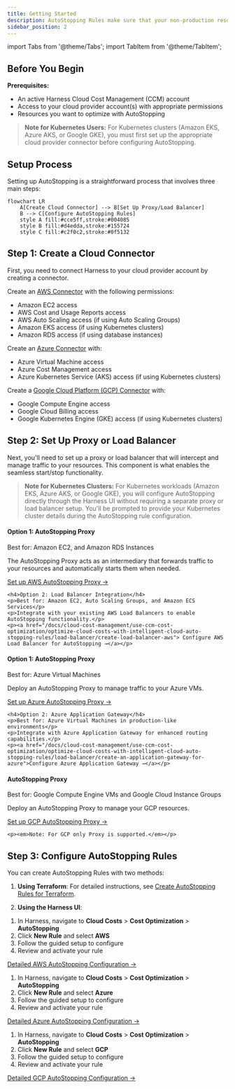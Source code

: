 ```yaml
---
title: Getting Started
description: AutoStopping Rules make sure that your non-production resources run only when used, and never when idle.
sidebar_position: 2
---
```

import Tabs from '@theme/Tabs';
import TabItem from '@theme/TabItem';

## Before You Begin

**Prerequisites:**
- An active Harness Cloud Cost Management (CCM) account
- Access to your cloud provider account(s) with appropriate permissions
- Resources you want to optimize with AutoStopping

> **Note for Kubernetes Users:** For Kubernetes clusters (Amazon EKS, Azure AKS, or Google GKE), you must first set up the appropriate cloud provider connector before configuring AutoStopping.

## Setup Process

Setting up AutoStopping is a straightforward process that involves three main steps:

```mermaid
flowchart LR
    A[Create Cloud Connector] --> B[Set Up Proxy/Load Balancer]
    B --> C[Configure AutoStopping Rules]
    style A fill:#cce5ff,stroke:#004085
    style B fill:#d4edda,stroke:#155724
    style C fill:#c2f0c2,stroke:#0f5132
```

## Step 1: Create a Cloud Connector

First, you need to connect Harness to your cloud provider account by creating a connector.

<Tabs>
  <TabItem value="aws" label="AWS">
    <p>Create an <a href="/docs/cloud-cost-management/get-started/onboarding-guide/set-up-cost-visibility-for-aws">AWS Connector</a> with the following permissions:</p>
    <ul>
      <li>Amazon EC2 access</li>
      <li>AWS Cost and Usage Reports access</li>
      <li>AWS Auto Scaling access (if using Auto Scaling Groups)</li>
      <li>Amazon EKS access (if using Kubernetes clusters)</li>
      <li>Amazon RDS access (if using database instances)</li>
    </ul>
  </TabItem>
  <TabItem value="azure" label="Azure">
    <p>Create an <a href="/docs/cloud-cost-management/get-started/onboarding-guide/set-up-cost-visibility-for-azure">Azure Connector</a> with:</p>
    <ul>
      <li>Azure Virtual Machine access</li>
      <li>Azure Cost Management access</li>
      <li>Azure Kubernetes Service (AKS) access (if using Kubernetes clusters)</li>
    </ul>
  </TabItem>
  <TabItem value="gcp" label="GCP">
    <p>Create a <a href="/docs/cloud-cost-management/get-started/onboarding-guide/set-up-cost-visibility-for-gcp">Google Cloud Platform (GCP) Connector</a> with:</p>
    <ul>
      <li>Google Compute Engine access</li>
      <li>Google Cloud Billing access</li>
      <li>Google Kubernetes Engine (GKE) access (if using Kubernetes clusters)</li>
    </ul>
  </TabItem>
</Tabs>

## Step 2: Set Up Proxy or Load Balancer

Next, you'll need to set up a proxy or load balancer that will intercept and manage traffic to your resources. This component is what enables the seamless start/stop functionality.

> **Note for Kubernetes Clusters:** For Kubernetes workloads (Amazon EKS, Azure AKS, or Google GKE), you will configure AutoStopping directly through the Harness UI without requiring a separate proxy or load balancer setup. You'll be prompted to provide your Kubernetes cluster details during the AutoStopping rule configuration.


<Tabs>
  <TabItem value="aws" label="AWS">
    <h4>Option 1: AutoStopping Proxy</h4>
    <p>Best for: Amazon EC2, and Amazon RDS Instances</p>
    <p>The AutoStopping Proxy acts as an intermediary that forwards traffic to your resources and automatically starts them when needed.</p>
    <p><a href="/docs/cloud-cost-management/use-ccm-cost-optimization/optimize-cloud-costs-with-intelligent-cloud-auto-stopping-rules/load-balancer/create-autoproxy-aws-lb">Set up AWS AutoStopping Proxy →</a></p>
    
    <h4>Option 2: Load Balancer Integration</h4>
    <p>Best for: Amazon EC2, Auto Scaling Groups, and Amazon ECS Services</p>
    <p>Integrate with your existing AWS Load Balancers to enable AutoStopping functionality.</p>
    <p><a href="/docs/cloud-cost-management/use-ccm-cost-optimization/optimize-cloud-costs-with-intelligent-cloud-auto-stopping-rules/load-balancer/create-load-balancer-aws"> Configure AWS Load Balancer for AutoStopping →</a></p>
  </TabItem>
  
  <TabItem value="azure" label="Azure">
    <h4>Option 1: AutoStopping Proxy</h4>
    <p>Best for: Azure Virtual Machines</p>
    <p>Deploy an AutoStopping Proxy to manage traffic to your Azure VMs.</p>
    <p><a href="/docs/cloud-cost-management/use-ccm-cost-optimization/optimize-cloud-costs-with-intelligent-cloud-auto-stopping-rules/load-balancer/create-azure-autoproxy-lb">Set up Azure AutoStopping Proxy →</a></p>
    
    <h4>Option 2: Azure Application Gateway</h4>
    <p>Best for: Azure Virtual Machines in production-like environments</p>
    <p>Integrate with Azure Application Gateway for enhanced routing capabilities.</p>
    <p><a href="/docs/cloud-cost-management/use-ccm-cost-optimization/optimize-cloud-costs-with-intelligent-cloud-auto-stopping-rules/load-balancer/create-an-application-gateway-for-azure">Configure Azure Application Gateway →</a></p>
  </TabItem>
  
  <TabItem value="gcp" label="GCP">
    <h4>AutoStopping Proxy</h4>
    <p>Best for: Google Compute Engine VMs and Google Cloud Instance Groups</p>
    <p>Deploy an AutoStopping Proxy to manage your GCP resources.</p>
    <p><a href="/docs/cloud-cost-management/use-ccm-cost-optimization/optimize-cloud-costs-with-intelligent-cloud-auto-stopping-rules/load-balancer/create-autoproxy-gcp-lb">Set up GCP AutoStopping Proxy →</a></p>
    
    <p><em>Note: For GCP only Proxy is supported.</em></p>
  </TabItem>
</Tabs>

## Step 3: Configure AutoStopping Rules

You can create AutoStopping Rules with two methods:

1. **Using Terraform**: For detailed instructions, see [Create AutoStopping Rules for Terraform](/docs/cloud-cost-management/use-ccm-cost-optimization/optimize-cloud-costs-with-intelligent-cloud-auto-stopping-rules/create-auto-stopping-rules/create-auto-stopping-rules-for-terraform/).

2. **Using the Harness UI**: 

<Tabs>
  <TabItem value="aws" label="AWS">
    <ol>
      <li>In Harness, navigate to <strong>Cloud Costs</strong> > <strong>Cost Optimization</strong> > <strong>AutoStopping</strong></li>
      <li>Click <strong>New Rule</strong> and select <strong>AWS</strong></li>
      <li>Follow the guided setup to configure</li>
      <li>Review and activate your rule</li>
    </ol>
    <p><a href="/docs/cloud-cost-management/use-ccm-cost-optimization/optimize-cloud-costs-with-intelligent-cloud-auto-stopping-rules/create-auto-stopping-rules/create-autostopping-rules-aws">Detailed AWS AutoStopping Configuration →</a></p>
  </TabItem>
  
  <TabItem value="azure" label="Azure">
    <ol>
      <li>In Harness, navigate to <strong>Cloud Costs</strong> > <strong>Cost Optimization</strong> > <strong>AutoStopping</strong></li>
      <li>Click <strong>New Rule</strong> and select <strong>Azure</strong></li>
      <li>Follow the guided setup to configure</li>
      <li>Review and activate your rule</li>
    </ol>
    <p><a href="/docs/cloud-cost-management/use-ccm-cost-optimization/optimize-cloud-costs-with-intelligent-cloud-auto-stopping-rules/create-auto-stopping-rules/create-auto-stopping-rules-for-azure">Detailed Azure AutoStopping Configuration →</a></p>
  </TabItem>
  
  <TabItem value="gcp" label="GCP">
    <ol>
      <li>In Harness, navigate to <strong>Cloud Costs</strong> > <strong>Cost Optimization</strong> > <strong>AutoStopping</strong></li>
      <li>Click <strong>New Rule</strong> and select <strong>GCP</strong></li>
      <li>Follow the guided setup to configure</li>
      <li>Review and activate your rule</li>
    </ol>
    <p><a href="/docs/cloud-cost-management/use-ccm-cost-optimization/optimize-cloud-costs-with-intelligent-cloud-auto-stopping-rules/create-auto-stopping-rules/create-auto-stopping-rules-for-gcp">Detailed GCP AutoStopping Configuration →</a></p>
  </TabItem>
</Tabs>

